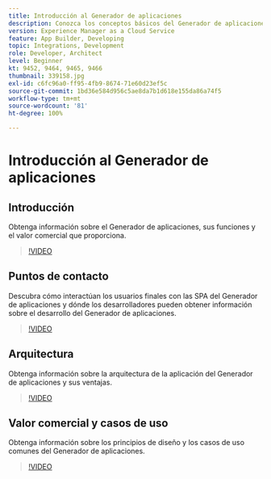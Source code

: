 ```yaml
---
title: Introducción al Generador de aplicaciones
description: Conozca los conceptos básicos del Generador de aplicaciones, desde su valor comercial hasta su arquitectura.
version: Experience Manager as a Cloud Service
feature: App Builder, Developing
topic: Integrations, Development
role: Developer, Architect
level: Beginner
kt: 9452, 9464, 9465, 9466
thumbnail: 339158.jpg
exl-id: c6fc96a0-ff95-4fb9-8674-71e60d23ef5c
source-git-commit: 1bd36e584d956c5ae8da7b1d618e155da86a74f5
workflow-type: tm+mt
source-wordcount: '81'
ht-degree: 100%

---
```


# Introducción al Generador de aplicaciones

## Introducción

Obtenga información sobre el Generador de aplicaciones, sus funciones y el valor comercial que proporciona.

>[!VIDEO](https://video.tv.adobe.com/v/339158/?quality=12&learn=on)

## Puntos de contacto

Descubra cómo interactúan los usuarios finales con las SPA del Generador de aplicaciones y dónde los desarrolladores pueden obtener información sobre el desarrollo del Generador de aplicaciones.

>[!VIDEO](https://video.tv.adobe.com/v/339159/?quality=12&learn=on)

## Arquitectura

Obtenga información sobre la arquitectura de la aplicación del Generador de aplicaciones y sus ventajas.

>[!VIDEO](https://video.tv.adobe.com/v/339160/?quality=12&learn=on)

## Valor comercial y casos de uso

Obtenga información sobre los principios de diseño y los casos de uso comunes del Generador de aplicaciones.

>[!VIDEO](https://video.tv.adobe.com/v/339161/?quality=12&learn=on)
